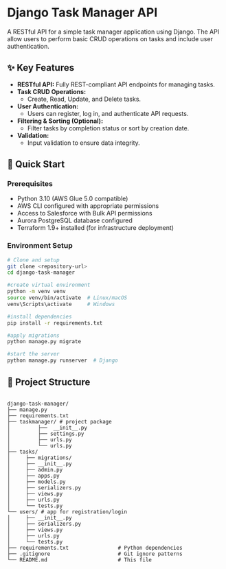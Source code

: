 # Django Task Manager API

A RESTful API for a simple task manager application using Django. The API allow users to perform basic CRUD operations on tasks and include user authentication.

## ✨ Key Features


- **RESTful API:** Fully REST-compliant API endpoints for managing tasks.
- **Task CRUD Operations:** 
  - Create, Read, Update, and Delete tasks.
- **User Authentication:** 
  - Users can register, log in, and authenticate API requests.
- **Filtering & Sorting (Optional):** 
  - Filter tasks by completion status or sort by creation date.
- **Validation:** 
  - Input validation to ensure data integrity.



## 🚀 Quick Start

### Prerequisites

- Python 3.10 (AWS Glue 5.0 compatible)
- AWS CLI configured with appropriate permissions
- Access to Salesforce with Bulk API permissions
- Aurora PostgreSQL database configured
- Terraform 1.9+ installed (for infrastructure deployment)

### Environment Setup

```bash
# Clone and setup
git clone <repository-url>
cd django-task-manager

#create virtual environment
python -m venv venv
source venv/bin/activate  # Linux/macOS
venv\Scripts\activate     # Windows

#install dependencies
pip install -r requirements.txt

#apply migrations
python manage.py migrate

#start the server
python manage.py runserver  # Django


```

## 📁 Project Structure

```text

django-task-manager/
├── manage.py
├── requirements.txt
├── taskmanager/ # project package 
│         ├──  __init__.py
│         ├── settings.py
│         ├── urls.py
│         └── urls.py
├── tasks/ 
│     ├── migrations/
│     ├── __init__.py
│     ├── admin.py
│     ├── apps.py
│     ├── models.py
│     ├── serializers.py
│     ├── views.py
│     ├── urls.py
│     └── tests.py
└── users/ # app for registration/login
│     ├── __init__.py
│     ├── serializers.py
│     ├── views.py
│     ├── urls.py
│     └── tests.py
├── requirements.txt                # Python dependencies
├── .gitignore                      # Git ignore patterns
└── README.md                       # This file

